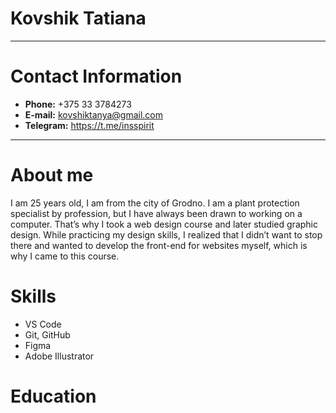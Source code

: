 # **Kovshik Tatiana**
*****
# **Contact Information**
* **Phone:** +375 33 3784273
* **E-mail:** kovshiktanya@gmail.com
* **Telegram:** https://t.me/insspirit
*****
# **About me**
I am 25 years old, I am from the city of Grodno. I am a plant protection specialist by profession, but I have always been drawn to working on a computer. That’s why I took a web design course and later studied graphic design.
While practicing my design skills, I realized that I didn’t want to stop there and wanted to develop the front-end for websites myself, which is why I came to this course.
# **Skills**
- VS Code
- Git, GitHub
- Figma
- Adobe Illustrator
# **Education**
